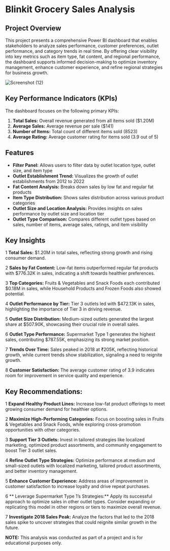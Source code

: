 # Blinkit Grocery Sales Analysis
## Project Overview
This project presents a comprehensive Power BI dashboard that enables stakeholders to analyze sales performance, customer preferences, outlet performance, and category trends in real time. By offering clear visibility into key metrics such as item type, fat content, and regional performance, the dashboard supports informed decision-making to optimize inventory management, enhance customer experience, and refine regional strategies for business growth.

![Screenshot (12)](https://github.com/user-attachments/assets/0ce69653-43b0-43c6-b17d-1673d9166cf4)


## Key Performance Indicators (KPIs)
The dashboard focuses on the following primary KPIs:

  1. **Total Sales:** Overall revenue generated from all items sold ($1.20M)
  2. **Average Sales:** Average revenue per sale ($141)
  3. **Number of Items:** Total count of different items sold (8523)
  4. **Average Rating:** Average customer rating for items sold (3.9 out of 5)

## Features
* **Filter Panel:** Allows users to filter data by outlet location type, outlet size, and item type
* **Outlet Establishment Trend:** Visualizes the growth of outlet establishments from 2012 to 2022
* **Fat Content Analysis:** Breaks down sales by low fat and regular fat products
* **Item Type Distribution:** Shows sales distribution across various product categories
* **Outlet Size and Location Analysis:** Provides insights on sales performance by outlet size and location tier
* **Outlet Type Comparison:** Compares different outlet types based on sales, number of items, average sales, ratings, and item visibility

## Key Insights
1 **Total Sales:** $1.20M in total sales, reflecting strong growth and rising consumer demand.

2 **Sales by Fat Content:** Low-fat items outperformed regular fat products with $776.32K in sales, indicating a shift towards healthier preferences.

3 **Top Categories:** Fruits & Vegetables and Snack Foods each contributed $0.18M in sales, while Household Products and Frozen Foods also showed potential.

4 **Outlet Performance by Tier:** Tier 3 outlets led with $472.13K in sales, highlighting the importance of Tier 3 in driving revenue.

5 **Outlet Size Distribution:** Medium-sized outlets generated the largest share at $507.90K, showcasing their crucial role in overall sales.

6 **Outlet Type Performance:** Supermarket Type 1 generates the highest sales, contributing $787.55K, emphasizing its strong market position.

7 **Trends Over Time:** Sales peaked in 2018 at ₹205K, reflecting historical growth, while current trends show stabilization, signaling a need to reignite growth.

8 **Customer Satisfaction:** The average customer rating of 3.9 indicates room for improvement in service quality and experience.

## Key Recommendations:
1 **Expand Healthy Product Lines:** Increase low-fat product offerings to meet growing consumer demand for healthier options.

2 **Maximize High-Performing Categories:** Focus on boosting sales in Fruits & Vegetables and Snack Foods, while exploring cross-promotion opportunities with other categories.

3 **Support Tier 3 Outlets:** Invest in tailored strategies like localized marketing, optimized product assortments, and community engagement to boost Tier 3 outlet sales.

4 **Refine Outlet Type Strategies:** Optimize performance at medium and small-sized outlets with localized marketing, tailored product assortments, and better inventory management.

5 **Enhance Customer Experience:** Address areas of improvement in customer satisfaction to increase loyalty and drive repeat purchases.

6 ** Leverage Supermarket Type 1’s Strategies:** Apply its successful approach to optimize sales in other outlet types. Consider expanding or replicating this model in other regions or tiers to maximize overall revenue.

7 **Investigate 2018 Sales Peak:** Analyze the factors that led to the 2018 sales spike to uncover strategies that could reignite similar growth in the future.
   



**NOTE:** This analysis was conducted as part of a project and is for educational purposes only.
